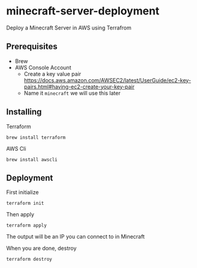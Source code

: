# minecraft-server-deployment
Deploy a Minecraft Server in AWS using Terrafrom

## Prerequisites 
- Brew
- AWS Console Account
    - Create a key value pair https://docs.aws.amazon.com/AWSEC2/latest/UserGuide/ec2-key-pairs.html#having-ec2-create-your-key-pair
    - Name it `minecraft` we will use this later



## Installing

Terraform
```
brew install terraform 
```

AWS Cli
```
brew install awscli
```

## Deployment
First initialize
```
terraform init
```

Then apply
```
terraform apply
```

The output will be an IP you can connect to in Minecraft

When you are done, destroy
```
terraform destroy
```
